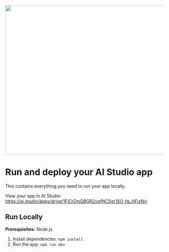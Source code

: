 <div align="center">
<img width="1200" height="475" alt="GHBanner" src="https://github.com/user-attachments/assets/0aa67016-6eaf-458a-adb2-6e31a0763ed6" />
</div>

# Run and deploy your AI Studio app

This contains everything you need to run your app locally.

View your app in AI Studio: https://ai.studio/apps/drive/1FiCrZmQBGR2vgfNC5qr1SO-fq_HFizNo

## Run Locally

**Prerequisites:**  Node.js


1. Install dependencies:
   `npm install`
2. Run the app:
   `npm run dev`
